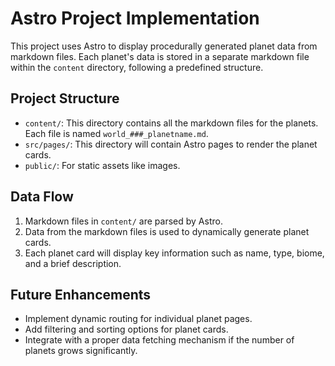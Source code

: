 # Astro Project Implementation

This project uses Astro to display procedurally generated planet data from markdown files. Each planet's data is stored in a separate markdown file within the `content` directory, following a predefined structure.

## Project Structure

- `content/`: This directory contains all the markdown files for the planets. Each file is named `world_###_planetname.md`.
- `src/pages/`: This directory will contain Astro pages to render the planet cards.
- `public/`: For static assets like images.

## Data Flow

1. Markdown files in `content/` are parsed by Astro.
2. Data from the markdown files is used to dynamically generate planet cards.
3. Each planet card will display key information such as name, type, biome, and a brief description.

## Future Enhancements

- Implement dynamic routing for individual planet pages.
- Add filtering and sorting options for planet cards.
- Integrate with a proper data fetching mechanism if the number of planets grows significantly. 